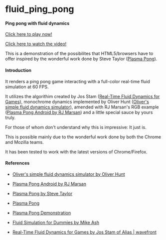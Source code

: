 fluid_ping_pong
===============

#### Ping pong with fluid dynamics ####

[Click here to play now!](http://anirudhjoshi.github.com/fluid_ping_pong/)

[Click here to watch the video!](http://www.youtube.com/watch?v=gcF-ZenWEM4&feature=plcp)

This is a demonstration of the possibilites that HTML5/browsers have to offer inspired by the wonderful work done by Steve Taylor ([Plasma Pong](http://www.plasmapong.com/)).

#### Introduction ####

It renders a ping pong game interacting with a full-color real-time fluid simulation at 60 FPS.

It utilizes the algorithim created by Jos Stam ([Real-Time Fluid Dynamics for Games](http://www.autodeskresearch.com/pdf/GDC03.pdf)), monochrome dynamics implemented by Oliver Hunt ([Oliver's simple fluid dynamics simulator](http://nerget.com/fluidSim/)), amended with RJ Marsan's RGB example ([Plasma Pong Android by RJ Marsan](https://github.com/rjmarsan/PlasmaPongAndroid)) and a little special sauce by yours truly.

For those of whom don't understand why this is impressive: It just is.

This is possible mainly due to the wonderful work done by both the Chrome and Mozilla teams.

It has been tested to work with the latest versions of Chrome/Firefox.

#### References ####

* [Oliver's simple fluid dynamics simulator by Oliver Hunt](http://nerget.com/fluidSim/)

* [Plasma Pong Android by RJ Marsan](https://github.com/rjmarsan/PlasmaPongAndroid)

* [Plasma Pong by Steve Taylor](http://www.plasmapong.com/)

* [Plasma Pong](http://en.wikipedia.org/wiki/Plasma_Pong)

* [Plasma Pong Demonstration](http://www.youtube.com/watch?v=NDjseVmruH8)

* [Fluid Simulation for Dummies by Mike Ash](http://mikeash.com/pyblog/fluid-simulation-for-dummies.html)

* [Real-Time Fluid Dynamics for Games by Jos Stam of Alias | wavefront](http://www.autodeskresearch.com/pdf/GDC03.pdf)